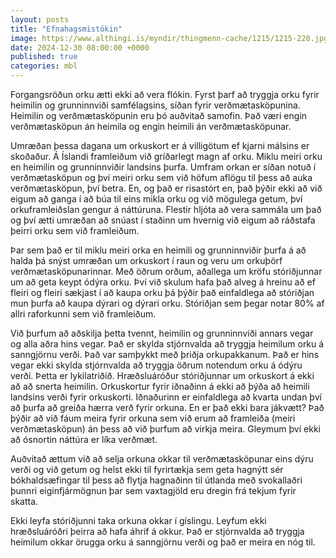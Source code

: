 ```yaml
---
layout: posts
title: "Efnahagsmistökin"
image: https://www.althingi.is/myndir/thingmenn-cache/1215/1215-220.jpg
date: 2024-12-30 08:00:00 +0000
published: true
categories: mbl
---
```

Forgangsröðun orku ætti ekki að vera flókin. Fyrst þarf að tryggja orku fyrir heimilin og grunninnviði samfélagsins, síðan fyrir verðmætasköpunina. Heimilin og verðmætasköpunin eru þó auðvitað samofin. Það væri engin verðmætasköpun án heimila og engin heimili án verðmætasköpunar. 

Umræðan þessa dagana um orkuskort er á villigötum ef kjarni málsins er skoðaður. Á Íslandi framleiðum við gríðarlegt magn af orku. Miklu meiri orku en heimilin og grunninnviðir landsins þurfa. Umfram orkan er síðan notuð í verðmætasköpun og því meiri orku sem við höfum aflögu til þess að auka verðmætasköpun, því betra. En, og það er risastórt en, það þýðir ekki að við eigum að ganga í að búa til eins mikla orku og við mögulega getum, því orkuframleiðslan gengur á náttúruna. Flestir hljóta að vera sammála um það og því ætti umræðan að snúast í staðinn um hvernig við eigum að ráðstafa þeirri orku sem við framleiðum. 

Þar sem það er til miklu meiri orka en heimili og grunninnviðir þurfa á að halda þá snýst umræðan um orkuskort í raun og veru um orkuþörf verðmætasköpunarinnar. Með öðrum orðum, aðallega um kröfu stóriðjunnar um að geta keypt ódýra orku. Því við skulum hafa það alveg á hreinu að ef fleiri og fleiri sækjast í að kaupa orku þá þýðir það einfaldlega að stóriðjan mun þurfa að kaupa dýrari og dýrari orku. Stóriðjan sem þegar notar 80% af allri raforkunni sem við framleiðum.

Við þurfum að aðskilja þetta tvennt, heimilin og grunninnviði annars vegar og alla aðra hins vegar. Það er skylda stjórnvalda að tryggja heimilum orku á sanngjörnu verði. Það var samþykkt með þriðja orkupakkanum. Það er hins vegar ekki skylda stjórnvalda að tryggja öðrum notendum orku á ódýru verði. Þetta er lykilatriðið. Hræðsluáróður stóriðjunnar um orkuskort á ekki að að snerta heimilin. Orkuskortur fyrir iðnaðinn á ekki að þýða að heimili landsins verði fyrir orkuskorti. Iðnaðurinn er einfaldlega að kvarta undan því að þurfa að greiða hærra verð fyrir orkuna. En er það ekki bara jákvætt? Það þýðir að við fáum meira fyrir orkuna sem við erum að framleiða (meiri verðmætasköpun) án þess að við þurfum að virkja meira. Gleymum því ekki að ósnortin náttúra er líka verðmæt. 

Auðvitað ættum við að selja orkuna okkar til verðmætasköpunar eins dýru verði og við getum og helst ekki til fyrirtækja sem geta hagnýtt sér bókhaldsæfingar til þess að flytja hagnaðinn til útlanda með svokallaðri þunnri eiginfjármögnun þar sem vaxtagjöld eru dregin frá tekjum fyrir skatta. 

Ekki leyfa stóriðjunni taka orkuna okkar í gíslingu. Leyfum ekki hræðsluáróðri þeirra að hafa áhrif á okkur. Það er stjórnvalda að tryggja heimilum okkar örugga orku á sanngjörnu verði og það er meira en nóg til. 
